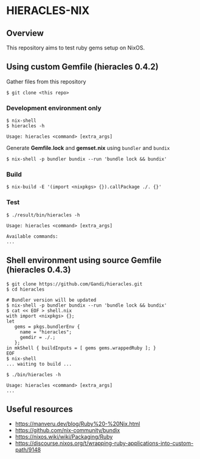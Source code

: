 # HIERACLES-NIX

## Overview

This repository aims to test ruby gems setup on NixOS.

## Using custom Gemfile (hieracles 0.4.2)

Gather files from this repository

```shell
$ git clone <this repo>
```

### Development environment only

```
$ nix-shell
$ hieracles -h

Usage: hieracles <command> [extra_args] 
```

Generate **Gemfile.lock** and **gemset.nix** using `bundler` and `bundix`

```shell
$ nix-shell -p bundler bundix --run 'bundle lock && bundix'
```

### Build

```shell
$ nix-build -E '(import <nixpkgs> {}).callPackage ./. {}'
```

### Test

```shell
$ ./result/bin/hieracles -h

Usage: hieracles <command> [extra_args]

Available commands:
...
```

## Shell environment using source Gemfile (hieracles 0.4.3)

```shell
$ git clone https://github.com/Gandi/hieracles.git
$ cd hieracles

# Bundler version will be updated
$ nix-shell -p bundler bundix --run 'bundle lock && bundix'
$ cat << EOF > shell.nix
with import <nixpkgs> {};
let
   gems = pkgs.bundlerEnv {
     name = "hieracles";
     gemdir = ./.;
   };
in mkShell { buildInputs = [ gems gems.wrappedRuby ]; }
EOF
$ nix-shell
... waiting to build ...

$ ./bin/hieracles -h

Usage: hieracles <command> [extra_args] 
...
```

## Useful resources

- https://manveru.dev/blog/Ruby%20-%20Nix.html
- https://github.com/nix-community/bundix
- https://nixos.wiki/wiki/Packaging/Ruby
- https://discourse.nixos.org/t/wrapping-ruby-applications-into-custom-path/9148
